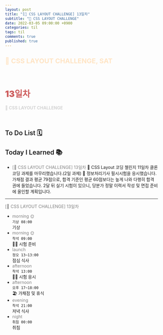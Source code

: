 ```yaml
---
layout: post
title: "[👑 CSS LAYOUT CHALLENGE] 13일차"
subtitle: "👑 CSS LAYOUT CHALLENGE"
date: 2022-03-05 09:00:00 +0900
categories: til
tags: til
comments: true
published: true
---
```


## <span style="color:Bisque;font-size: 22px">👑 CSS LAYOUT CHALLENGE, SAT</span>

<br />

# **<span style="font-weight:900;color:indianred">13일차</span>**

**<span style="color:lightgray">👑 CSS LAYOUT CHALLENGE</span>**

<br />

## <span style="font-weight:600">To Do List</span> 🗓

## <span style="font-weight:600">Today I Learned</span> 📚

- <span style="color:gray">[👑 CSS LAYOUT CHALLENGE] 13일차</span>
  👑 CSS Layout 코딩 첼린지 11일차 클론코딩 과제를 마무리했습니다.(2일 과제)
  💬 정보처리기사 필시시험을 응시했습니다. 가채점 결과 평균 79점으로, 합격 기준인 평균 60점보다는 높게 나와 다행히 합격권에 들었습니다. 2달 뒤 실기 시험이 있으니, 당분가 정말 이력서 작성 및 면접 준비에 올인할 계획입니다.

---

<span style="color:gray">[👑 CSS LAYOUT CHALLENGE] 13일차</span>

- <span style="color:gray">morning 🌞</span> <br>
  `기상 08:00` <br>
  기상
- <span style="color:gray">morning 🌞</span> <br>
  `착석 09:00` <br>
  ✍🏻 시험 준비
- <span style="color:gray">launch</span> <br>
  `정오 13~13:00`<br>
  점심 식사
- <span style="color:gray">afternoon</span> <br>
  `착석 13:00`<br>
  ✍🏻 시험 응시
- <span style="color:gray">afternoon</span> <br>
  `오후 17~18:00`<br>
  🏖 가채점 및 휴식
- <span style="color:gray">evening</span> <br>
  `착석 21:00`<br>
  저녁 식사
- <span style="color:gray">night</span> <br>
  `취침 00:00`<br>
  취침
